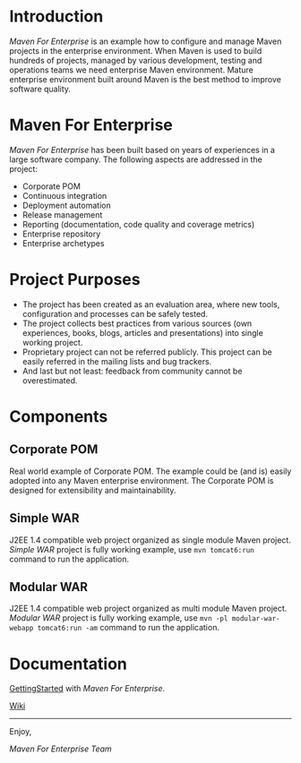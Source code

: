 # Introduction #

_Maven For Enterprise_ is an example how to configure and manage Maven projects in the enterprise environment. When Maven is used to build hundreds of projects, managed by various development, testing and operations teams we need enterprise Maven environment. Mature enterprise environment built around Maven is the best method to improve software quality.

# Maven For Enterprise #

_Maven For Enterprise_ has been built based on years of experiences in a large software company.  The following aspects are addressed in the project:

  * Corporate POM
  * Continuous integration
  * Deployment automation
  * Release management
  * Reporting (documentation, code quality and coverage metrics)
  * Enterprise repository
  * Enterprise archetypes

# Project Purposes #

  * The project has been created as an evaluation area, where new tools, configuration and processes can be safely tested.
  * The project collects best practices from various sources (own experiences, books, blogs, articles and presentations) into single working project.
  * Proprietary project can not be referred publicly. This project can be easily referred in the mailing lists and bug trackers.
  * And last but not least: feedback from community cannot be overestimated.

# Components #

## Corporate POM ##

Real world example of Corporate POM. The example could be (and is) easily adopted into any Maven enterprise environment. The Corporate POM is designed for extensibility and maintainability.

## Simple WAR ##

J2EE 1.4 compatible web project organized as single module Maven project. _Simple WAR_ project is fully working example, use `mvn tomcat6:run` command to run the application.

## Modular WAR ##

J2EE 1.4 compatible web project organized as multi module Maven project. _Modular WAR_ project is fully working example, use `mvn -pl modular-war-webapp tomcat6:run -am` command to run the application.

# Documentation #

[GettingStarted](https://github.com/mkuthan/m4enterprise/wiki/GettingStarted) with _Maven For Enterprise_.

[Wiki](https://github.com/mkuthan/m4enterprise/wiki)

---


Enjoy,

_Maven For Enterprise Team_